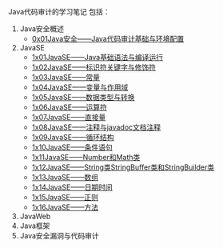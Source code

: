 Java代码审计的学习笔记
包括：
1. Java安全概述
	- [0x01Java安全——Java代码审计基础与环境配置](0x01Java安全——Java代码审计基础与环境配置.md)
2. JavaSE
	- [1x01JavaSE——Java基础语法与编译运行](1x01JavaSE——Java基础语法与编译运行.md)
	- [1x02JavaSE——标识符关键字与修饰符](1x02JavaSE——标识符关键字与修饰符.md)
	- [1x03JavaSE——常量](1x03JavaSE——常量.md)
	- [1x04JavaSE——变量与作用域](1x04JavaSE——变量与作用域.md)
	- [1x05JavaSE——数据类型与转换](1x05JavaSE——数据类型与转换.md)
	- [1x06JavaSE——运算符](1x06JavaSE——运算符.md)
	- [1x07JavaSE——直接量](1x07JavaSE——直接量.md)
	- [1x08JavaSE——注释与javadoc文档注释](1x08JavaSE——注释与javadoc文档注释.md)
	- [1x09JavaSE——循环结构](1x09JavaSE——循环结构.md)
	- [1x10JavaSE——条件语句](1x10JavaSE——条件语句.md)
	- [1x11JavaSE——Number和Math类](1x11JavaSE——Number和Math类.md)
	- [1x12JavaSE——String类StringBuffer类和StringBuilder类](1x12JavaSE——String类StringBuffer类和StringBuilder类.md)
	- [1x13JavaSE——数组](1x13JavaSE——数组.md)
	- [1x14JavaSE——日期时间](1x14JavaSE——日期时间.md)
	- [1x15JavaSE——正则](1x15JavaSE——正则.md)
	- [1x16JavaSE——方法](1x16JavaSE——方法.md)
3. JavaWeb
4. Java框架
5. Java安全漏洞与代码审计